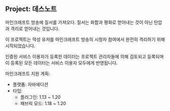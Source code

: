 ## Project: 데스노트

마인크래프트 방송에 질서를 가져오다.
질서는 화합과 평화로 얻어내는 것이 아닌 탄압과 격리로 얻어내는 것입니다.

이 프로젝트는 악성 유저를 마인크래프트 방송의 시청자 참여에서 완전히 격리하기 위해 시작되었습니다.

인증된 서비스 이용자가 등록한 데이터는 프로젝트 관리자들에 의해 검토되고 등록되며 이 등록된 모든 데이터는 서비스 이용자 모두에게 반영됩니다.

마인크래프트 지원 계획:
 - 플랫폼: 자바에디션
 - 타입: 
   - 플러그인: 1.13 ~ 1.20
   - 패브릭 모드: 1.18 ~ 1.20
